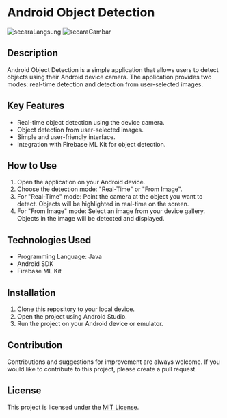 # Android Object Detection

![secaraLangsung](https://github.com/ikhwanhanif/Deteksi_Objek/assets/108711453/f6f71790-00c9-459a-9c78-092dc66b338c)
![secaraGambar](https://github.com/ikhwanhanif/Deteksi_Objek/assets/108711453/14c1efad-c1d1-4785-8210-8aefd557690d)

## Description
Android Object Detection is a simple application that allows users to detect objects using their Android device camera. The application provides two modes: real-time detection and detection from user-selected images.

## Key Features
- Real-time object detection using the device camera.
- Object detection from user-selected images.
- Simple and user-friendly interface.
- Integration with Firebase ML Kit for object detection.

## How to Use
1. Open the application on your Android device.
2. Choose the detection mode: "Real-Time" or "From Image".
3. For "Real-Time" mode: Point the camera at the object you want to detect. Objects will be highlighted in real-time on the screen.
4. For "From Image" mode: Select an image from your device gallery. Objects in the image will be detected and displayed.

## Technologies Used
- Programming Language: Java
- Android SDK
- Firebase ML Kit

## Installation
1. Clone this repository to your local device.
2. Open the project using Android Studio.
3. Run the project on your Android device or emulator.

## Contribution
Contributions and suggestions for improvement are always welcome. If you would like to contribute to this project, please create a pull request.

## License
This project is licensed under the [MIT License](LICENSE).




